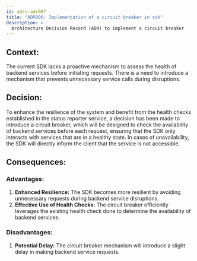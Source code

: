 ```yaml
---
id: adrs-adr007
title: "ADR006: Implementation of a circuit breaker in sdk"
description: >
  Architecture Decision Record (ADR) to implement a circuit breaker
---
```


## Context:

The current SDK lacks a proactive mechanism to assess the health of backend services before initiating requests. There is a need to introduce a mechanism that prevents 
unnecessary service calls during disruptions.

## Decision:

To enhance the resilience of the system and benefit from the health checks established in the status reporter service, a decision has been made to introduce a circuit breaker,
 which will be designed to check the availability of backend services before each request, ensuring that the SDK only interacts with services that are in a healthy state. 
In cases of unavailability, the SDK will directly inform the client that the service is not accessible.

## Consequences:

### Advantages:
1. **Enhanced Resilience:** The SDK becomes more resilient by avoiding unnecessary requests during backend service disruptions.
2.  **Effective Use of Health Checks:** The circuit breaker efficiently leverages the existing health check done to determine the availability of backend services.

### Disadvantages:
1. **Potential Delay:** The circuit breaker mechanism will introduce a slight delay in making backend service requests.
